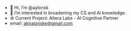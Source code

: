 - 👋 Hi, I’m @aylonsk
- 👀 I’m interested in broadening my CS and AI knowledge.
- ⚙️ Current Project: Altera Labs -  AI Cognitive Partner
- email: akiralonske@gmail.com

